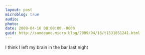 ```yaml
---
layout: post
microblog: true
audio: 
photo: 
date: 2009-04-16 00:00:00 -0000
guid: http://samdeane.micro.blog/2009/04/16/t1531851241.html
---
```

I think I left my brain in the bar last night
